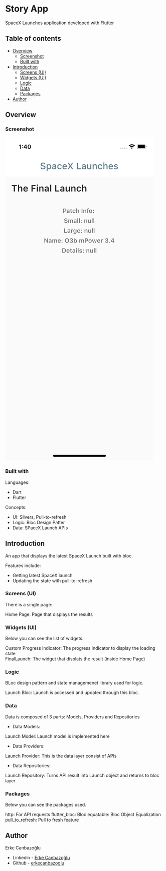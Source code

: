 # Story App

SpaceX Launches application developed with Flutter

## Table of contents

- [Overview](#overview)
  - [Screenshot](#screenshot)
  - [Built with](#built-with)
- [Introduction](#introduction)
  - [Screens (UI)](#ui-screens)
  - [Widgets (UI)](#ui-widgets)
  - [Logic](#logic)
  - [Data](#data)
  - [Packages](#packages)
- [Author](#author)

## Overview

### Screenshot

![Design preview](./images/preview.png)

### Built with

Languages:

- Dart
- Flutter

Concepts:

- UI: Slivers, Pull-to-refresh
- Logic: Bloc Design Patter
- Data: SPaceX Launch APIs

## Introduction

An app that displays the latest SpaceX Launch built with bloc.

Features include:

- Getting latest SpaceX launch
- Updating the state with pull-to-refresh

### Screens (UI)

There is a single page:

Home Page: Page that displays the results

### Widgets (UI)

Below you can see the list of widgets.

Custom Progress Indicator: The progress indicator to display the loading state  
FinalLaunch: The widget that displats the result (inside Home Page)

### Logic

BLoc design pattern and state managemenet library used for logic.

Launch Bloc: Launch is accessed and updated through this bloc.

### Data

Data is composed of 3 parts: Models, Providers and Repositories

- Data Models:

Launch Model: Launch model is implemented here

- Data Providers:

Launch Provider: This is the data layer consist of APIs

- Data Repositories:

Launch Repository: Turns API result into Launch object and returns to bloc layer

### Packages

Below you can see the packages used.

http: For API requests
flutter_bloc: Bloc
equatable: Bloc Object Equalization
pull_to_refresh: Pull to fresh feature

## Author

Erke Canbazoğlu

- Linkedin - [Erke Canbazoğlu](https://www.linkedin.com/in/erkecanbazoglu/)
- Github - [erkecanbazoglu](https://github.com/erkecanbazoglu)
